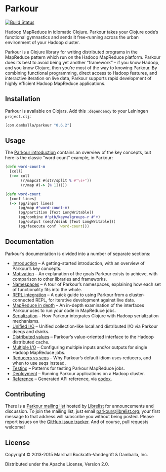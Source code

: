 # Parkour

[![Build Status](https://secure.travis-ci.org/damballa/parkour.png)](http://travis-ci.org/damballa/parkour)

Hadoop MapReduce in idiomatic Clojure.  Parkour takes your Clojure code’s
functional gymnastics and sends it free-running across the urban environment of
your Hadoop cluster.

Parkour is a Clojure library for writing distributed programs in the MapReduce
pattern which run on the Hadoop MapReduce platform.  Parkour does its best to
avoid being yet another “framework” – if you know Hadoop, and you know Clojure,
then you’re most of the way to knowing Parkour.  By combining functional
programming, direct access to Hadoop features, and interactive iteration on live
data, Parkour supports rapid development of highly efficient Hadoop MapReduce
applications.

## Installation

Parkour is available on Clojars.  Add this `:dependency` to your Leiningen
`project.clj`:

```clj
[com.damballa/parkour "0.6.2"]
```

## Usage

The [Parkour introduction][intro] contains an overview of the key concepts, but
here is the classic “word count” example, in Parkour:

```clj
(defn word-count-m
  [coll]
  (->> coll
       (r/mapcat #(str/split % #"\s+"))
       (r/map #(-> [% 1]))))

(defn word-count
  [conf lines]
  (-> (pg/input lines)
      (pg/map #'word-count-m)
      (pg/partition [Text LongWritable])
      (pg/combine #'ptb/keyvalgroups-r #'+)
      (pg/output (seqf/dsink [Text LongWritable]))
      (pg/fexecute conf `word-count)))
```

## Documentation

Parkour’s documentation is divided into a number of separate sections:

- [Introduction][intro] – A getting-started introduction, with an overview of
  Parkour’s key concepts.
- [Motivation][motivation] – An explanation of the goals Parkour exists to
  achieve, with comparison to other libraries and frameworks.
- [Namespaces][namespaces] – A tour of Parkour’s namespaces, explaining how each
  set of functionality fits into the whole.
- [REPL integration][repl] – A quick guide to using Parkour from a
  cluster-connected REPL, for iterative development against live data.
- [MapReduce in depth][mr-detailed] – An in-depth examination of the interfaces
  Parkour uses to run your code in MapReduce jobs.
- [Serialization][serialization] – How Parkour integrates Clojure with Hadoop
  serialization mechanisms.
- [Unified I/O][unified-io] – Unified collection-like local and distributed I/O
  via Parkour dseqs and dsinks.
- [Distributed values][dvals] – Parkour’s value-oriented interface to the Hadoop
  distributed cache.
- [Multiple I/O][multi-io] – Configuring multiple inputs and/or outputs for
  single Hadoop MapReduce jobs.
- [Reducers vs seqs][reducers-vs-seqs] – Why Parkour’s default idiom uses
  reducers, and when to use seqs instead.
- [Testing][testing] – Patterns for testing Parkour MapReduce jobs.
- [Deployment][deployment] – Running Parkour applications on a Hadoop cluster.
- [Reference][api] – Generated API reference, via [codox][codox].

## Contributing

There is a [Parkour mailing list][mailing-list] hosted by
[Librelist](http://librelist.com/) for announcements and discussion.  To join
the mailing list, just email parkour@librelist.org; your first message to that
address will subscribe you without being posted.  Please report issues on the
[GitHub issue tracker][issues].  And of course, pull requests welcome!

## License

Copyright © 2013-2015 Marshall Bockrath-Vandegrift & Damballa, Inc.

Distributed under the Apache License, Version 2.0.

[intro]: https://github.com/damballa/parkour/blob/master/doc/intro.md
[motivation]: https://github.com/damballa/parkour/blob/master/doc/motivation.md
[namespaces]: https://github.com/damballa/parkour/blob/master/doc/namespaces.md
[repl]: https://github.com/damballa/parkour/blob/master/doc/repl.md
[mr-detailed]: https://github.com/damballa/parkour/blob/master/doc/mr-detailed.md
[serialization]: https://github.com/damballa/parkour/blob/master/doc/serialization.md
[unified-io]: https://github.com/damballa/parkour/blob/master/doc/unified-io.md
[dvals]: https://github.com/damballa/parkour/blob/master/doc/dvals.md
[multi-io]: https://github.com/damballa/parkour/blob/master/doc/multi-io.md
[reducers-vs-seqs]: https://github.com/damballa/parkour/blob/master/doc/reducers-vs-seqs.md
[testing]: https://github.com/damballa/parkour/blob/master/doc/testing.md
[deployment]: https://github.com/damballa/parkour/blob/master/doc/deployment.md
[api]: http://damballa.github.io/parkour/
[codox]: https://github.com/weavejester/codox
[mailing-list]: http://librelist.com/browser/parkour/
[issues]: https://github.com/damballa/parkour/issues
